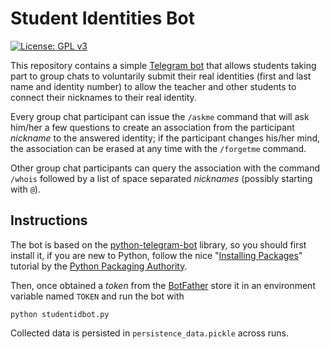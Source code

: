 # Student Identities Bot

[![License: GPL v3](https://img.shields.io/badge/License-GPL%20v3-blue.svg)](http://www.gnu.org/licenses/gpl-3.0)

This repository contains a simple [Telegram bot](https://core.telegram.org/bots)
that allows students taking part to group chats to voluntarily submit their real
identities (first and last name and identity number) to allow the teacher and
other students to connect their nicknames to their real identity.

Every group chat participant can issue the `/askme` command that will ask
him/her a few questions to create an association from the participant *nickname*
to the answered identity; if the participant changes his/her mind, the
association can be erased at any time with the `/forgetme` command.

Other group chat participants can query the association with the command
`/whois` followed by a list of space separated *nicknames* (possibly starting
with `@`).

## Instructions

The bot is based on the
[python-telegram-bot](https://github.com/python-telegram-bot/python-telegram-bot)
library, so you should first install it, if you are new to Python, follow the nice
"[Installing Packages](https://packaging.python.org/tutorials/installing-packages/)" tutorial by the [Python Packaging Authority](https://www.pypa.io/).

Then, once obtained a *token* from the
[BotFather](https://telegram.me/BotFather) store it in an environment variable
named `TOKEN` and run the bot with

    python studentidbot.py

Collected data is persisted in `persistence_data.pickle` across runs.

